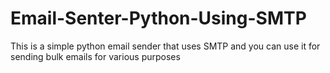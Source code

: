 # Email-Senter-Python-Using-SMTP
This is a simple python email sender that uses SMTP and you can use it for sending bulk emails for various purposes
